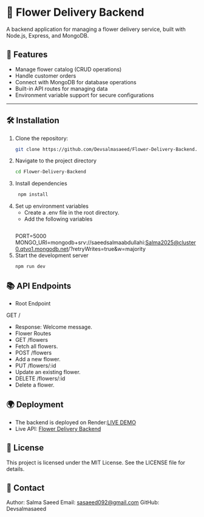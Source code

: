 
# 🌸 Flower Delivery Backend

A backend application for managing a flower delivery service, built with Node.js, Express, and MongoDB.

## 🚀 Features

- Manage flower catalog (CRUD operations)
- Handle customer orders
- Connect with MongoDB for database operations
- Built-in API routes for managing data
- Environment variable support for secure configurations

---

## 🛠️ Installation

1. Clone the repository:
   ```bash
   git clone https://github.com/Devsalmasaeed/Flower-Delivery-Backend.git

2. Navigate to the project directory
   ```bash
   cd Flower-Delivery-Backend
3. Install dependencies
   ```bash
    npm install
4. Set up environment variables
   -  Create a .env file in the root directory.
   -  Add the following variables
       ```bash
     PORT=5000
     MONGO_URI=mongodb+srv://saeedsalmaabdullahi:Salma2025@cluster0.qtvo1.mongodb.net/?retryWrites=true&w=majority
5. Start the development server
     ```bashm
     npm run dev

## 📚 API Endpoints

- Root Endpoint

GET /
- Response: Welcome message.
- Flower Routes
- GET /flowers
- Fetch all flowers.
- POST /flowers
- Add a new flower.
- PUT /flowers/:id
- Update an existing flower.
- DELETE /flowers/:id
- Delete a flower.

## 🌍 Deployment
- The backend is deployed on Render:[LIVE DEMO](https://flower-delivery-backend.onrender.com/)
- Live API: [Flower Delivery Backend](http://localhost:5000/api/flowers)


## 📜 License
This project is licensed under the MIT License. See the LICENSE file for details.

## 📧 Contact
Author: Salma Saeed
Email: sasaeed092@gmail.com
GitHub: Devsalmasaeed     


